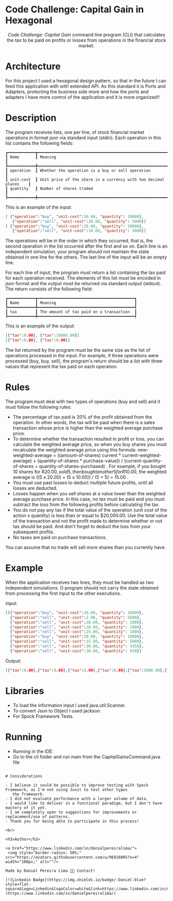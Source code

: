 # Code Challenge: Capital Gain in Hexagonal

<p align="center">
   <i>Code Challenge: Capital Gain</i> command line program (CLI) that calculates the tax to be paid on profits or losses from operations in the financial stock market.
</p>

# Architecture

For this project I used a hexagonal design pattern, so that in the future I can feed this application with
with extended API. As this standard it is Ports and Adapters, protecting the business side more and how the ports and adapters
I have more control of the application and it is more organized!!

# Description

The program receives lists, one per line, of stock financial market operations in format
json via standard input (stdin). Each operation in this list contains the following fields:
```
┏━━━━━━━━━━━━┳━━━━━━━━━━━━━━━━━━━━━━━━━━━━━━━━━━━━━━━━━━━━━━━━━━━━━━━━━━━━━━━━━━┓
┃ Name       ┃ Meaning                                                          ┃
┡━━━━━━━━━━━━╇━━━━━━━━━━━━━━━━━━━━━━━━━━━━━━━━━━━━━━━━━━━━━━━━━━━━━━━━━━━━━━━━━━┩
┃ operation  ┃ Whether the operation is a buy or sell operation                 ┃
┃ unit-cost  ┃ Unit price of the share in a currency with two decimal places    ┃
┃ quantity   ┃ Number of shares traded                                          ┃
┡━━━━━━━━━━━━╇━━━━━━━━━━━━━━━━━━━━━━━━━━━━━━━━━━━━━━━━━━━━━━━━━━━━━━━━━━━━━━━━━━┩
```
This is an example of the input:
```JSON
[ {"operation":"buy", "unit-cost":10.00, "quantity": 10000},
   {"operation":"sell", "unit-cost":20.00, "quantity": 5000}]
[ {"operation":"buy", "unit-cost":20.00, "quantity": 10000},
   {"operation":"sell", "unit-cost":10.00, "quantity": 5000}]


```

The operations will be in the order in which they occurred, that is, the second operation in the list occurred
after the first and so on.
Each line is an independent simulation, your program should not maintain the state obtained in one line
for the others.
The last line of the input will be an empty line.

For each line of input, the program must return a list containing the tax paid for each
operation received. The elements of this list must be encoded in json format and the output must be
returned via standard output (stdout). The return consists of the following field:
```
┏━━━━━━━━━━━━┳━━━━━━━━━━━━━━━━━━━━━━━━━━━━━━━━━━━━━━━━━━┓
┃ Name       ┃ Meaning                                  ┃
┡━━━━━━━━━━━━╇━━━━━━━━━━━━━━━━━━━━━━━━━━━━━━━━━━━━━━━━━━┩
┃ tax        ┃ The amount of tax paid on a transaction  ┃
┡━━━━━━━━━━━━╇━━━━━━━━━━━━━━━━━━━━━━━━━━━━━━━━━━━━━━━━━━┩
```
This is an example of the output:
```JSON
[{"tax":0.00}, {"tax":10000.00}]
[{"tax":0.00}, {"tax":0.00}]
```

The list returned by the program must be the same size as the list of operations processed in the input.
For example, if three operations were processed (buy, buy, sell), the program's return should be a list
with three values that represent the tax paid on each operation.

# Rules

The program must deal with two types of operations (buy and sell) and it must follow the following rules:
- The percentage of tax paid is 20% of the profit obtained from the operation. In other words, the tax will be paid when there is a sales transaction whose price is higher than the weighted average purchase price.
- To determine whether the transaction resulted in profit or loss, you can calculate the weighted average price, so when you buy shares you must recalculate the weighted average price using this formula: new-weighted-average = ((amount-of-shares) current * current-weighted-average) + (quantity-of-shares * purchase-value)) / (current-quantity-of-shares + quantity-of-shares-purchased) . For example, if you bought 10 shares for R$20.00, sold 5, then bought another 5 for R$10.00, the weighted average is ((5 x 20.00) + (5 x 10.00)) / (5 + 5) = 15.00 .
- You must use past losses to deduct multiple future profits, until all losses are deducted.
- Losses happen when you sell shares at a value lower than the weighted average purchase price. In this case, no tax must be paid and you must subtract the loss from the following profits before calculating the tax.
- You do not pay any tax if the total value of the operation (unit cost of the action x quantity) is less than or equal to $20,000.00. Use the total value of the transaction and not the profit made to determine whether or not tax should be paid. And don't forget to deduct the loss from your subsequent profits.
- No taxes are paid on purchase transactions.

You can assume that no trade will sell more shares than you currently have.

# Example

When the application receives two lines, they must be handled as two independent simulations. O
program should not carry the state obtained from processing the first input to the other
executions.

input:
```JSON
[[{"operation":"buy", "unit-cost":10.00, "quantity": 10000},
  {"operation":"sell", "unit-cost":2.00, "quantity": 5000},
  {"operation":"sell", "unit-cost":20.00, "quantity": 2000},
  {"operation":"sell", "unit-cost":20.00, "quantity": 2000},
  {"operation":"sell", "unit-cost":25.00, "quantity": 1000},
  {"operation":"buy", "unit-cost":20.00, "quantity": 10000},
  {"operation":"sell", "unit-cost":15.00, "quantity": 5000},
  {"operation":"sell", "unit-cost":30.00, "quantity": 4350},
  {"operation":"sell", "unit-cost":30.00, "quantity": 650}]
```
Output:
```JSON
[{"tax":0.00},{"tax":0.00},{"tax":0.00},{"tax":0.00},{"tax":3000.00},{"tax":0.00},{"tax":0.00},{"tax":3700.00},{"tax":0.00}]
```

# Libraries

- To load the information input I used java.util.Scanner.
- To convert Json to Object I used jackson.
- For Spock Framework Tests.



# Running

- Running in the IDE:
- Go to the cli folder and run main from the CapitalGainsCommand.java file

```

# Considerations

- I believe it could be possible to improve testing with Spock Framework, as I'm not using Junit to test other types
   the framework.
- I did not evaluate performance with a larger volume of data.
- I would like to deliver in a functional paradigm, but I don't have mastery of it yet.
- I am completely open to suggestions for improvements or replacement/use of patterns.
- Thank you for being able to participate in this process!

<br>

<h3>Author</h3>

<a href="https://www.linkedin.com/in/danielpereiralima/">
 <img style="border-radius: 50%;" src="https://avatars.githubusercontent.com/u/96916005?v=4" width="100px;" alt=""/>

Made by Daniel Pereira Lima 👋🏽 Contact!

[![Linkedin Badge](https://img.shields.io/badge/-Daniel-blue?style=flat-square&logo=Linkedin&logoColor=white&link=https://www.linkedin.com/in/danielpereiralima/)](https://www.linkedin.com/in/danielpereiralima/)